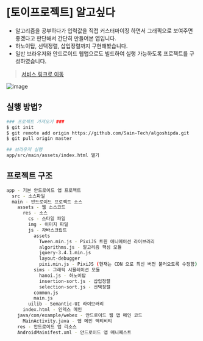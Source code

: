 # [토이프로젝트] 알고싶다

- 알고리즘을 공부하다가 입력값을 직접 커스터마이징 하면서 그래픽으로 보여주면 좋겠다고 판단해서 간단히 만들어본 앱입니다.   
- 하노이탑, 선택정렬, 삽입정렬까지 구현해봤습니다.   
- 일반 브라우저와 안드로이드 웹앱으로도 빌드하여 실행 가능하도록 프로젝트를 구성하였습니다.   
> [서비스 링크로 이동](https://algoshipda.vercel.app/)

![image](https://user-images.githubusercontent.com/5365310/162261553-e6adb7d1-4dc7-4841-97df-7b128c220be0.png)

## 실행 방법?

```sh
### 프로젝트 가져오기 ###
$ git init
$ git remote add origin https://github.com/Sain-Tech/algoshipda.git
$ git pull origin master

## 브라우저 실행
app/src/main/assets/index.html 열기
```

## 프로젝트 구조

```sh
app - 기본 안드로이드 앱 프로젝트
  src - 소스파일
  main - 안드로이드 프로젝트 소스
    assets - 웹 소스코드
      res - 소스
        cs - 스타일 파일
        img - 이미지 파일
        js - 자바스크립트
          assets
            Tween.min.js - PixiJS 트윈 애니메이션 라이브러리
            algorithms.js - 알고리즘 핵심 모듈
            jquery-3.4.1.min.js
            layout-debugger
            pixi.min.js - PixiJS (현재는 CDN 으로 최신 버전 불러오도록 수정함)
          sims - 그래픽 시뮬레이션 모듈
            hanoi.js - 하노이탑
            insertion-sort.js - 삽입정렬
            selection-sort.js - 선택정렬
          common.js
          main.js
        uilib - Semantic-UI 라이브러리
      index.html - 인덱스 메인
    java/com/example/webex - 안드로이드 웹 앱 메인 코드
      MainActivity.java - 앱 메인 액티비티
    res - 안드로이드 앱 리소스
    AndroidMainifest.xml - 안드로이드 앱 매니페스트
```
